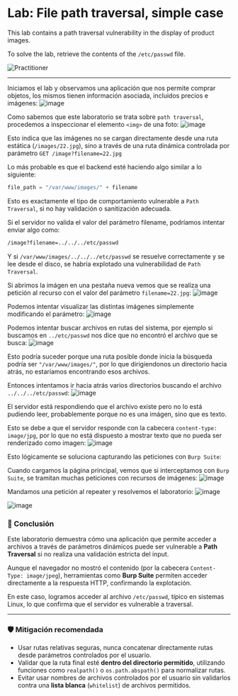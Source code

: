 # Lab: File path traversal, simple case

This lab contains a path traversal vulnerability in the display of product images.

To solve the lab, retrieve the contents of the `/etc/passwd` file.

![Practitioner](https://img.shields.io/badge/level-Apprentice-green)  


---

Iniciamos el lab y observamos una aplicación que nos permite comprar objetos, los mismos tienen información asociada, incluidos precios e imágenes:
![image](https://github.com/user-attachments/assets/fbc7056b-2f23-4a7b-b479-8a4b6ea088cd)

Como sabemos que este laboratorio se trata sobre `path traversal`, procedemos a inspeccionar el elemento `<img>` de una foto:
![image](https://github.com/user-attachments/assets/e31acdc3-8f00-4656-9d4c-f96b4b1350ca)

Esto indica que las imágenes no se cargan directamente desde una ruta estática (`/images/22.jpg`), sino a través de una ruta dinámica controlada por parámetro `GET /image?filename=22.jpg`

Lo más probable es que el backend esté haciendo algo similar a lo siguiente:
```python
file_path = "/var/www/images/" + filename
```

Esto es exactamente el tipo de comportamiento vulnerable a `Path Traversal`, si no hay validación o sanitización adecuada.

Si el servidor no valida el valor del parámetro filename, podríamos intentar enviar algo como:
```bash
/image?filename=../../../etc/passwd
```

Y si `/var/www/images/../../../etc/passwd` se resuelve correctamente y se lee desde el disco, se habría explotado una vulnerabilidad de `Path Traversal`.

Si abrimos la imágen en una pestaña nueva vemos que se realiza una petición al recurso con el valor del parámetro `filename=22.jpg`:
![image](https://github.com/user-attachments/assets/83cdf174-58fb-4496-a45f-3c8ce9322a4e)


Podemos intentar visualizar las distintas imágenes simplemente modificando el parámetro:
![image](https://github.com/user-attachments/assets/cfe9ef63-6a65-4421-8cac-27c72020d0b6)

Podemos intentar buscar archivos en rutas del sistema, por ejemplo si buscamos en `../etc/passwd` nos dice que no encontró el archivo que se busca:
![image](https://github.com/user-attachments/assets/6489e341-c3f7-4ba2-bc96-6ed5c34396a7)

Esto podría suceder porque una ruta posible donde inicia la búsqueda podría ser `"/var/www/images/"`, por lo que dirigiendonos un directorio hacia atrás, no estaríamos encontrando esos archivos.

Entonces intentamos ir hacia atrás varios directorios buscando el archivo `../../../etc/passwd`:
![image](https://github.com/user-attachments/assets/233437da-ec72-4d40-b037-797be4308f9c)

El servidor está respondiendo que el archivo existe pero no lo está pudiendo leer, probablemente porque no es una imágen, sino que es texto.

Esto se debe a que el servidor responde con la cabecera `content-type: image/jpg`, por lo que no está dispuesto a mostrar texto que no pueda ser renderizado como imagen:
![image](https://github.com/user-attachments/assets/6dd3cb94-c2ec-4a33-ada3-1977a4dbf991)


Esto lógicamente se soluciona capturando las peticiones con `Burp Suite`:

Cuando cargamos la página principal, vemos que si interceptamos con `Burp Suite`, se tramitan muchas peticiones con recursos de imágenes:
![image](https://github.com/user-attachments/assets/56da46a1-f94b-442a-8611-fd56ee720946)

Mandamos una petición al repeater y resolvemos el laboratorio:
![image](https://github.com/user-attachments/assets/022a8573-b1d5-4219-9821-b0f0f33d0311)

![image](https://github.com/user-attachments/assets/69618e08-a6af-4272-aba4-195feda6280b)


### 📌 Conclusión

Este laboratorio demuestra cómo una aplicación que permite acceder a archivos a través de parámetros dinámicos puede ser vulnerable a **Path Traversal** si no realiza una validación estricta del input.

Aunque el navegador no mostró el contenido (por la cabecera `Content-Type: image/jpeg`), herramientas como **Burp Suite** permiten acceder directamente a la respuesta HTTP, confirmando la explotación.

En este caso, logramos acceder al archivo `/etc/passwd`, típico en sistemas Linux, lo que confirma que el servidor es vulnerable a traversal.

---

### 🛡️ Mitigación recomendada

- Usar rutas relativas seguras, nunca concatenar directamente rutas desde parámetros controlados por el usuario.
- Validar que la ruta final esté **dentro del directorio permitido**, utilizando funciones como `realpath()` o `os.path.abspath()` para normalizar rutas.
- Evitar usar nombres de archivos controlados por el usuario sin validarlos contra una **lista blanca** (`whitelist`) de archivos permitidos.










